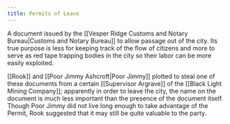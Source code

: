```yaml
---
title: Permits of Leave
---
```


A document issued by the [[Vesper Ridge Customs and Notary Bureau|Customs and Notary Bureau]] to allow passage out of the city. Its true purpose is less for keeping track of the flow of citizens and more to serve as red tape trapping bodies in the city so their labor can be more easily exploited.

[[Rook]] and [[Poor Jimmy Ashcroft|Poor Jimmy]] plotted to steal one of these documents from a certain [[Supervisor Argrave]] of the [[Black Light Mining Company]]; apparently in order to leave the city, the name on the document is much less important than the presence of the document itself. Though Poor Jimmy did not live long enough to take advantage of the Permit, Rook suggested that it may still be quite valuable to the party.